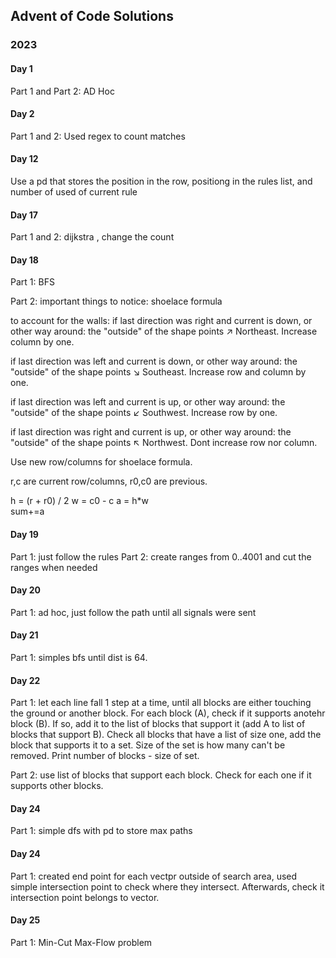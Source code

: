 ## Advent of Code Solutions

### 2023

#### Day 1

Part 1 and Part 2: AD Hoc


#### Day 2

Part 1 and 2: Used regex to count matches

#### Day 12

Use a pd that stores the position in the row, positiong in the rules list, and number of used of current rule

#### Day 17

Part 1 and 2: dijkstra , change the count


#### Day 18

Part 1: BFS

Part 2: important things to notice:
shoelace formula

to account for the walls:
if last direction was right and current is down, or other way around: the "outside" of the shape points ↗️ Northeast. 
Increase column by one.


if last direction was left and current is down, or other way around: the "outside" of the shape points ↘️ Southeast. 
Increase row and column by one.


if last direction was left and current is up, or other way around: the "outside" of the shape points ↙️ Southwest. 
Increase row by one.


if last direction was right and current is up, or other way around: the "outside" of the shape points ↖️ Northwest. 
Dont increase row nor column.

Use new row/columns for shoelace formula.

r,c are current row/columns, r0,c0 are previous.

h = (r + r0) / 2
w = c0 - c
a = h*w   
sum+=a 


#### Day 19

Part 1:  just follow the rules
Part 2: create ranges from 0..4001 and cut the ranges when needed

#### Day 20

Part 1: ad hoc, just follow the path until all signals were sent

#### Day 21

Part 1: simples bfs until dist is 64.

#### Day 22

Part 1: let each line fall 1 step at a time, until all blocks are either touching the ground or another block.
For each block (A), check if it supports anotehr block (B). If so, add it to the list of blocks that support it (add A to list of blocks that support B). Check all blocks that have a list of size one, add the block that supports it to a set. Size of the set is how many can't be removed. Print number of blocks - size of set.

Part 2: use list of blocks that support each block. Check for each one if it supports other blocks.

#### Day 24

Part 1: simple dfs with pd to store max paths

#### Day 24

Part 1: created end point for each vectpr outside of search area, used simple intersection point to check where they intersect. Afterwards, check it intersection point belongs to vector.

#### Day 25

Part 1: Min-Cut Max-Flow problem
